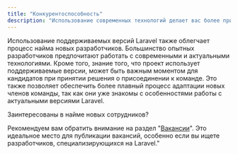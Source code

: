 ```yaml
---
title: "Конкурентоспособность"
description: "Использование современных технологий делает вас более привлекательными для лучших разработчиков."
---
```


Использование поддерживаемых версий Laravel также облегчает процесс найма новых разработчиков.
Большинство опытных разработчиков предпочитают работать с современными и актуальными
технологиями. Кроме того, знание того, что проект использует поддерживаемые версии, может быть
важным моментом для кандидатов при принятии решения о присоединении к команде. Это также
позволяет обеспечить более плавный процесс адаптации новых членов команды, так как они уже
знакомы с особенностями работы с актуальными версиями Laravel.

<div class="p-3 rounded bg-body text-balance border border-dashed">
    <p class="text-primary mb-1">Заинтересованы в найме новых сотрудников?</p>
    <p>
        Рекомендуем вам обратить внимание на раздел "<a href="/jobs">Вакансии</a>".
        Это идеальное место для публикации вакансий, особенно если вы ищете разработчиков, специализирующихся на
        Laravel."
    </p>
</div>
